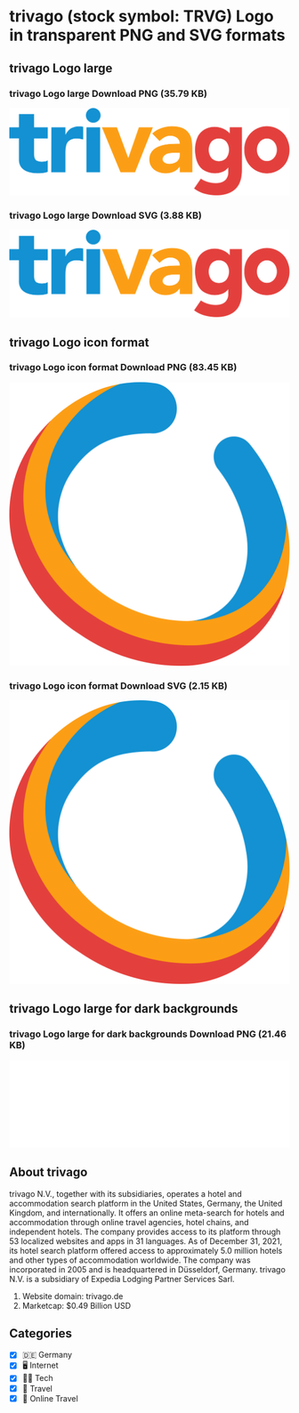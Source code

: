 # trivago (stock symbol: TRVG) Logo in transparent PNG and SVG formats

## trivago Logo large

### trivago Logo large Download PNG (35.79 KB)

![trivago Logo large Download PNG (35.79 KB)](/img/orig/TRVG_BIG-36d4f752.png)

### trivago Logo large Download SVG (3.88 KB)

![trivago Logo large Download SVG (3.88 KB)](/img/orig/TRVG_BIG-bf9a5a58.svg)

## trivago Logo icon format

### trivago Logo icon format Download PNG (83.45 KB)

![trivago Logo icon format Download PNG (83.45 KB)](/img/orig/TRVG-3d005e84.png)

### trivago Logo icon format Download SVG (2.15 KB)

![trivago Logo icon format Download SVG (2.15 KB)](/img/orig/TRVG-3a2f3737.svg)

## trivago Logo large for dark backgrounds

### trivago Logo large for dark backgrounds Download PNG (21.46 KB)

![trivago Logo large for dark backgrounds Download PNG (21.46 KB)](/img/orig/TRVG_BIG.D-4a5e4bcb.png)

## About trivago

trivago N.V., together with its subsidiaries, operates a hotel and accommodation search platform in the United States, Germany, the United Kingdom, and internationally. It offers an online meta-search for hotels and accommodation through online travel agencies, hotel chains, and independent hotels. The company provides access to its platform through 53 localized websites and apps in 31 languages. As of December 31, 2021, its hotel search platform offered access to approximately 5.0 million hotels and other types of accommodation worldwide. The company was incorporated in 2005 and is headquartered in Düsseldorf, Germany. trivago N.V. is a subsidiary of Expedia Lodging Partner Services Sarl.

1. Website domain: trivago.de
2. Marketcap: $0.49 Billion USD


## Categories
- [x] 🇩🇪 Germany
- [x] 🖥️ Internet
- [x] 👩‍💻 Tech
- [x] 🌴 Travel
- [x] 🌴 Online Travel
